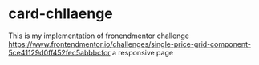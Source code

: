 # card-chllaenge
This is my implementation of fronendmentor challenge https://www.frontendmentor.io/challenges/single-price-grid-component-5ce41129d0ff452fec5abbbcfor a responsive page
